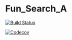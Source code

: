 # Fun_Search_A

[![Build Status](https://travis-ci.org/danielditer/Fun_Search_A.svg?branch=develop)](https://travis-ci.org/danielditer/Fun_Search_A)

[![Codecov](https://img.shields.io/codecov/c/github/codecov/example-python.svg)](https://github.com/danielditer/Fun_Search_A)
